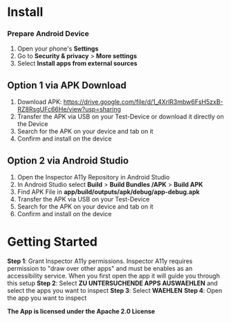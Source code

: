 # Install 

### Prepare Android Device
1. Open your phone's **Settings**
2. Go to **Security & privacy** > **More settings**
3. Select **Install apps from external sources**

## Option 1 via APK Download 
1. Download APK: https://drive.google.com/file/d/1_4XrlR3mbw6FsH5zxB-RZ8RsgUFc66He/view?usp=sharing
2. Transfer the APK via USB on your Test-Device or download it directly on the Device
3. Search for the APK on your device and tab on it
4. Confirm and install on the device

## Option 2 via Android Studio
1. Open the Inspector A11y Repository in Android Studio
2. In Android Studio select **Build** > **Build Bundles /APK** > **Build APK**
3. Find APK File in **app/build/outputs/apk/debug/app-debug.apk**
3. Transfer the APK via USB on your Test-Device
4. Search for the APK on your device and tab on it
5. Confirm and install on the device


# Getting Started
**Step 1**: Grant Inspector A11y permissions. Inspector A11y requires permission to "draw over other apps" and must be enables as 
an accessibility service. When you first open the app it will guide you through this setup
**Step 2**: Select **ZU UNTERSUCHENDE APPS AUSWAEHLEN** and select the apps you want to inspect 
**Step 3**: Select **WAEHLEN**
**Step 4**: Open the app you want to inspect


**The App is licensed under the Apache 2.0 License**
